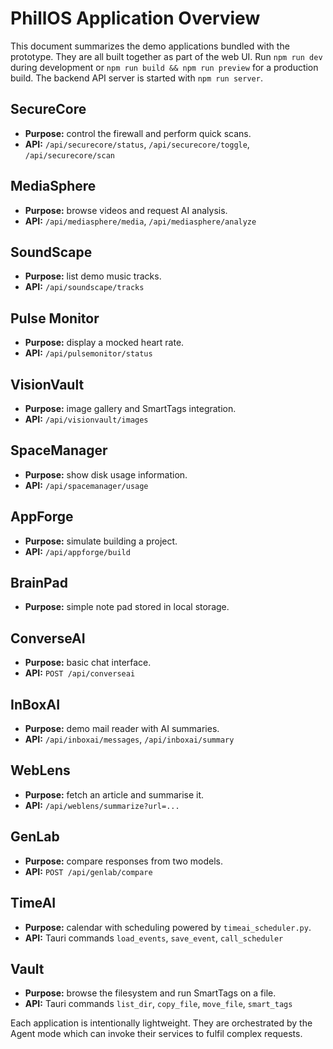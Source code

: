 # PhillOS Application Overview

This document summarizes the demo applications bundled with the prototype. They are all built together as part of the web UI. Run `npm run dev` during development or `npm run build && npm run preview` for a production build. The backend API server is started with `npm run server`.

## SecureCore
- **Purpose:** control the firewall and perform quick scans.
- **API:** `/api/securecore/status`, `/api/securecore/toggle`, `/api/securecore/scan`

## MediaSphere
- **Purpose:** browse videos and request AI analysis.
- **API:** `/api/mediasphere/media`, `/api/mediasphere/analyze`

## SoundScape
- **Purpose:** list demo music tracks.
- **API:** `/api/soundscape/tracks`

## Pulse Monitor
- **Purpose:** display a mocked heart rate.
- **API:** `/api/pulsemonitor/status`

## VisionVault
- **Purpose:** image gallery and SmartTags integration.
- **API:** `/api/visionvault/images`

## SpaceManager
- **Purpose:** show disk usage information.
- **API:** `/api/spacemanager/usage`

## AppForge
- **Purpose:** simulate building a project.
- **API:** `/api/appforge/build`

## BrainPad
- **Purpose:** simple note pad stored in local storage.

## ConverseAI
- **Purpose:** basic chat interface.
- **API:** `POST /api/converseai`

## InBoxAI
- **Purpose:** demo mail reader with AI summaries.
- **API:** `/api/inboxai/messages`, `/api/inboxai/summary`

## WebLens
- **Purpose:** fetch an article and summarise it.
- **API:** `/api/weblens/summarize?url=...`

## GenLab
- **Purpose:** compare responses from two models.
- **API:** `POST /api/genlab/compare`

## TimeAI
- **Purpose:** calendar with scheduling powered by `timeai_scheduler.py`.
- **API:** Tauri commands `load_events`, `save_event`, `call_scheduler`

## Vault
- **Purpose:** browse the filesystem and run SmartTags on a file.
- **API:** Tauri commands `list_dir`, `copy_file`, `move_file`, `smart_tags`

Each application is intentionally lightweight. They are orchestrated by the Agent mode which can invoke their services to fulfil complex requests.
